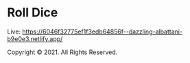 # Roll Dice
Live: https://6046f32775ef1f3edb64856f--dazzling-albattani-b9e0e3.netlify.app/

Copyright &copy; 2021. All Rights Reserved.
